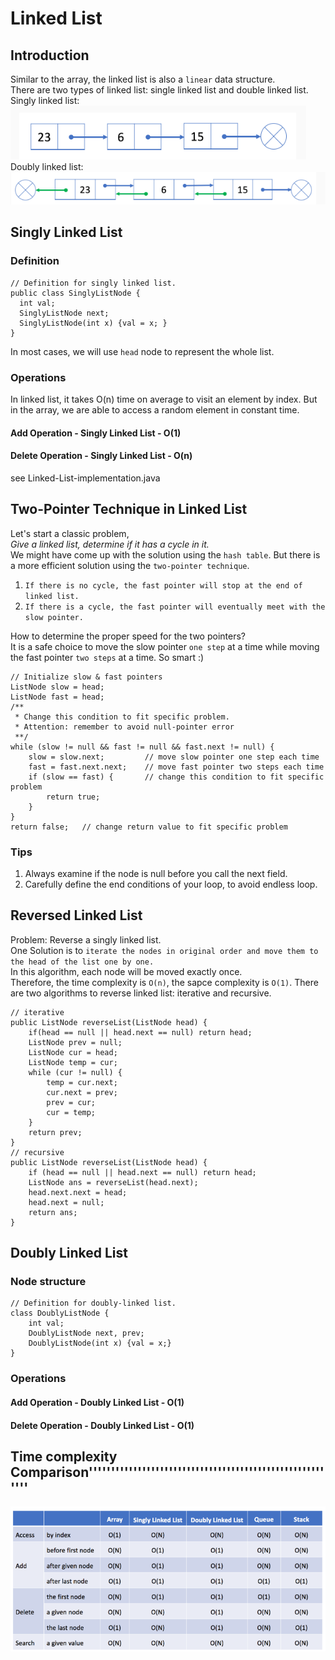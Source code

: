 # Linked List
## Introduction
Similar to the array, the linked list is also a `linear` data structure.  
There are two types of linked list: single linked list and double linked list.  
Singly linked list:  
![alt text](./image/singleLinkedList.png)  
Doubly linked list:
![alt text](./image/doubleLinkedList.png)  

## Singly Linked List
### Definition
```
// Definition for singly linked list.
public class SinglyListNode {
  int val;
  SinglyListNode next;
  SinglyListNode(int x) {val = x; }
}
```
In most cases, we will use `head` node to represent the whole list.
### Operations
In linked list, it takes O(n) time on average to visit an element by index. But in the array, we are able to access a random element in constant time.
#### Add Operation - Singly Linked List - O(1)
#### Delete Operation - Singly Linked List - O(n)
see Linked-List-implementation.java

## Two-Pointer Technique in Linked List
Let's start a classic problem,  
*Give a linked list, determine if it has a cycle in it.*  
We might have come up with the solution using the `hash table`. But there is a more efficient solution using the `two-pointer technique`.
1. `If there is no cycle, the fast pointer will stop at the end of linked list.`  
2. `If there is a cycle, the fast pointer will eventually meet with the slow pointer.`  

How to determine the proper speed for the two pointers?  
It is a safe choice to move the slow pointer `one step` at a time while moving the fast pointer `two steps` at a time. So smart :)
```
// Initialize slow & fast pointers
ListNode slow = head;
ListNode fast = head;
/**
 * Change this condition to fit specific problem.
 * Attention: remember to avoid null-pointer error
 **/
while (slow != null && fast != null && fast.next != null) {
    slow = slow.next;         // move slow pointer one step each time
    fast = fast.next.next;    // move fast pointer two steps each time
    if (slow == fast) {       // change this condition to fit specific problem
        return true;
    }
}
return false;   // change return value to fit specific problem
```
### Tips
1. Always examine if the node is null before you call the next field.
2. Carefully define the end conditions of your loop, to avoid endless loop.

## Reversed Linked List
Problem: Reverse a singly linked list.  
One Solution is to `iterate the nodes in original order and move them to the head of the list one by one.`  
In this algorithm, each node will be moved exactly once.  
Therefore, the time complexity is `O(n)`, the sapce complexity is `O(1)`.
There are two algorithms to reverse linked list: iterative and recursive.
```
// iterative
public ListNode reverseList(ListNode head) {
    if(head == null || head.next == null) return head;
    ListNode prev = null;
    ListNode cur = head;
    ListNode temp = cur;
    while (cur != null) {
        temp = cur.next;
        cur.next = prev;
        prev = cur;
        cur = temp;
    }
    return prev;
}
// recursive
public ListNode reverseList(ListNode head) {
    if (head == null || head.next == null) return head;
    ListNode ans = reverseList(head.next);
    head.next.next = head;
    head.next = null;
    return ans;
}
```
## Doubly Linked List
### Node structure
```
// Definition for doubly-linked list.
class DoublyListNode {
    int val;
    DoublyListNode next, prev;
    DoublyListNode(int x) {val = x;}
}
```
### Operations
#### Add Operation - Doubly Linked List - O(1)
#### Delete Operation - Doubly Linked List - O(1)  

## Time complexity Comparison'''''''''''''''''''''''''''''''''''''''''''''''''''''''''
![alt text](./image/timeComparison.png)  
